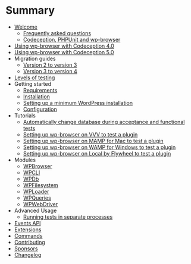 # Summary	

* [Welcome](welcome.md)	
    * [Frequently asked questions](faq.md)	
    * [Codeception, PHPUnit and wp-browser](codeception-phpunit-and-wpbrowser.md)	
* [Using wp-browser with Codeception 4.0](codeception-4-support.md)
* [Using wp-browser with Codeception 5.0](codeception-5-support.md)
* Migration guides
    * [Version 2 to version 3](migration/from-version-2-to-version-3.md)
    * [Version 3 to version 4](migration/from-version-3-to-version-4.md)
* [Levels of testing](levels-of-testing.md)	
* Getting started	
    * [Requirements](requirements.md)	
    * [Installation](installation.md)	
    * [Setting up a minimum WordPress installation](setting-up-minimum-wordpress-installation.md)	
    * [Configuration](configuration.md)	
* Tutorials	
    * [Automatically change database during acceptance and functional tests](tutorials/automatically-change-db-in-tests.md)	
    * [Setting up wp-browser on VVV to test a plugin](tutorials/vvv-setup.md)	
    * [Setting up wp-browser on MAMP for Mac to test a plugin](tutorials/mamp-mac-setup.md)	
    * [Setting up wp-browser on WAMP for Windows to test a plugin](tutorials/wamp-setup.md)	
    * [Setting up wp-browser on Local by Flywheel to test a plugin](tutorials/local-flywheel-setup.md)	
* Modules	
    * [WPBrowser](modules/WPBrowser.md)	
    * [WPCLI](modules/WPCLI.md)	
    * [WPDb](modules/WPDb.md)	
    * [WPFilesystem](modules/WPFilesystem.md)	
    * [WPLoader](modules/WPLoader.md)	
    * [WPQueries](modules/WPQueries.md)	
    * [WPWebDriver](modules/WPWebDriver.md)	
* Advanced Usage
    * [Running tests in separate processes](advanced/run-in-separate-process.md)
* [Events API](events-api.md)
* [Extensions](extensions.md)	
* [Commands](commands.md)	
* [Contributing](contributing.md)	
* [Sponsors](sponsors.md)
* [Changelog](https://github.com/lucatume/wp-browser/blob/master/CHANGELOG.md)
